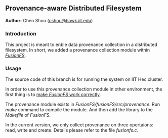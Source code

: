 ## Provenance-aware Distributed Filesystem

__Author:__ Chen Shou (cshou@hawk.iit.edu)

### Introduction

This project is meant to enble data provenance collection in a distributed filesystem. In short, we added a provenance collection module within _[FusionFS](http://datasys.cs.iit.edu/projects/FusionFS/index.html)_.

### Usage

The source code of this branch is for running the system on IIT Hec cluster.

In order to use this provenance collection module in other environment, the first thing is to [make _FusionFS_ work correctly](https://github.com/dongfangzhao/fusionfs-hec).

The provenance module exists in _FusionFS/fusionFS/src/provenance_. Run _make_ command to compile the module. And then add the library to the _Makefile_ of _FusionFS_.

In the current version, we only collect provenance on three opertaions: read, write and create. Details please refer to the file _fusionfs.c_.